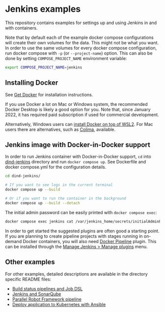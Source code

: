 # Jenkins examples

This repository contains examples for settings up and using Jenkins in and with containers.

Note that by default each of the example docker compose configurations will create their own volumes for the data. This might not be what you want. In order to use the same volumes for every docker compose configuration, run docker compose with `-p` (or `--project-name`) option. This can also be done by setting `COMPOSE_PROJECT_NAME` environment variable:

```bash
export COMPOSE_PROJECT_NAME=jenkins
```

## Installing Docker

See [Get Docker](https://docs.docker.com/get-docker/) for installation instructions.

If you use Docker a lot on Mac or Windows system, the recommended Docker Desktop is likely a good option for you. Note that, since January 2022, it has required paid subscription if used for commercial development.

Alternatively, Windows users can [install Docker on top of WSL2](./docker-on-wsl/). For Mac users there are alternatives, such as [Colima](https://github.com/abiosoft/colima), available.

## Jenkins image with Docker-in-Docker support

In order to run Jenkins container with Docker-in-Docker support, `cd` into [dind-jenkins](./dind-jenkins/) directory and run `docker compose up`. See Dockerfile and docker compose.yml for the configuration details.

```bash
cd dind-jenkins/

# If you want to see logs in the current terminal
docker compose up --build

# Or if you want to run the container in the background
docker compose up --build --detach
```

The initial admin password can be easily printed with `docker compose exec`:

```bash
docker compose exec jenkins cat /var/jenkins_home/secrets/initialAdminPassword
```

In order to get started the suggested plugins are often good a starting point. If you are planning to create pipeline projects with stages running in on-demand Docker containers, you will also need [Docker Pipeline](https://plugins.jenkins.io/docker-workflow/) plugin. This can be installed through the [Manage Jenkins > Manage plugins](http://localhost:8080/pluginManager/available) menu.

## Other examples

For other examples, detailed descriptions are available in the directory specific README files:

- [Build status pipelines and Job DSL](./build-status-pipelines)
- [Jenkins and SonarQube](./sonarqube-jenkins)
- [Parallel Robot Framework pipeline](./parallel-robot-pipeline)
- [Deploy application to Kubernetes with Ansible](./ansible-kubernetes/)
